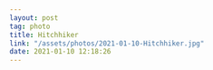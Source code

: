```yaml
---
layout: post
tag: photo
title: Hitchhiker
link: "/assets/photos/2021-01-10-Hitchhiker.jpg"
date: 2021-01-10 12:18:26
---
```

